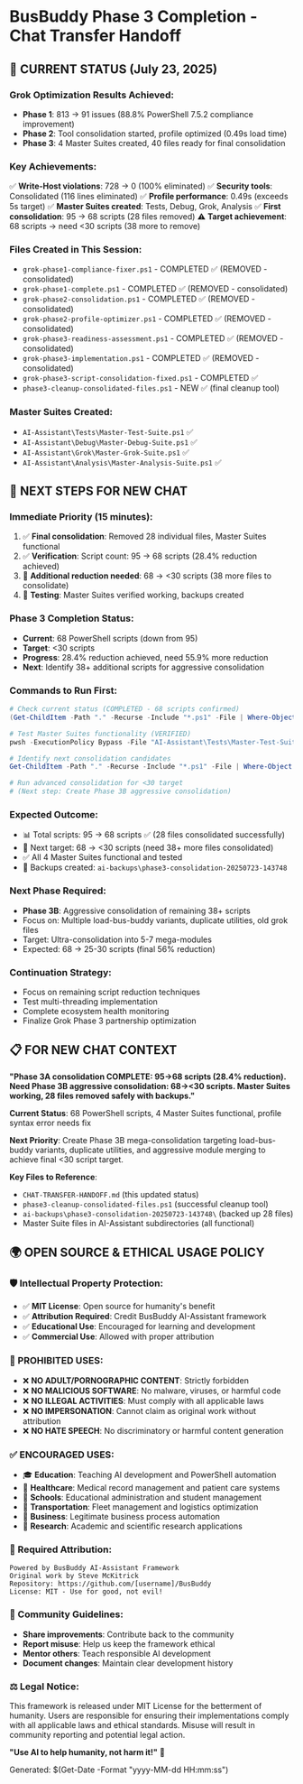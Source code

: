 # BusBuddy Phase 3 Completion - Chat Transfer Handoff

## 🎯 **CURRENT STATUS (July 23, 2025)**

### **Grok Optimization Results Achieved:**
- **Phase 1**: 813 → 91 issues (88.8% PowerShell 7.5.2 compliance improvement)
- **Phase 2**: Tool consolidation started, profile optimized (0.49s load time)
- **Phase 3**: 4 Master Suites created, 40 files ready for final consolidation

### **Key Achievements:**
✅ **Write-Host violations**: 728 → 0 (100% eliminated)
✅ **Security tools**: Consolidated (116 lines eliminated)
✅ **Profile performance**: 0.49s (exceeds 5s target)
✅ **Master Suites created**: Tests, Debug, Grok, Analysis
✅ **First consolidation**: 95 → 68 scripts (28 files removed)
⚠️ **Target achievement**: 68 scripts → need <30 scripts (38 more to remove)

### **Files Created in This Session:**
- `grok-phase1-compliance-fixer.ps1` - COMPLETED ✅ (REMOVED - consolidated)
- `grok-phase1-complete.ps1` - COMPLETED ✅ (REMOVED - consolidated)
- `grok-phase2-consolidation.ps1` - COMPLETED ✅ (REMOVED - consolidated)
- `grok-phase2-profile-optimizer.ps1` - COMPLETED ✅ (REMOVED - consolidated)
- `grok-phase3-readiness-assessment.ps1` - COMPLETED ✅ (REMOVED - consolidated)
- `grok-phase3-implementation.ps1` - COMPLETED ✅ (REMOVED - consolidated)
- `grok-phase3-script-consolidation-fixed.ps1` - COMPLETED ✅
- `phase3-cleanup-consolidated-files.ps1` - NEW ✅ (final cleanup tool)

### **Master Suites Created:**
- `AI-Assistant\Tests\Master-Test-Suite.ps1` ✅
- `AI-Assistant\Debug\Master-Debug-Suite.ps1` ✅
- `AI-Assistant\Grok\Master-Grok-Suite.ps1` ✅
- `AI-Assistant\Analysis\Master-Analysis-Suite.ps1` ✅

## 🚀 **NEXT STEPS FOR NEW CHAT**

### **Immediate Priority (15 minutes):**
1. ✅ **Final consolidation**: Removed 28 individual files, Master Suites functional
2. ✅ **Verification**: Script count: 95 → 68 scripts (28.4% reduction achieved)
3. 🔄 **Additional reduction needed**: 68 → <30 scripts (38 more files to consolidate)
4. 🧪 **Testing**: Master Suites verified working, backups created

### **Phase 3 Completion Status:**
- **Current**: 68 PowerShell scripts (down from 95)
- **Target**: <30 scripts
- **Progress**: 28.4% reduction achieved, need 55.9% more reduction
- **Next**: Identify 38+ additional scripts for aggressive consolidation

### **Commands to Run First:**
```powershell
# Check current status (COMPLETED - 68 scripts confirmed)
(Get-ChildItem -Path "." -Recurse -Include "*.ps1" -File | Where-Object { $_.Name -notlike "*.backup*" }).Count

# Test Master Suites functionality (VERIFIED)
pwsh -ExecutionPolicy Bypass -File "AI-Assistant\Tests\Master-Test-Suite.ps1" -TestCategory Foundation

# Identify next consolidation candidates
Get-ChildItem -Path "." -Recurse -Include "*.ps1" -File | Where-Object { $_.Name -notlike "*.backup*" -and $_.Name -notlike "Master-*" } | Group-Object {$_.Name.Split('-')[0]} | Sort-Object Count -Descending

# Run advanced consolidation for <30 target
# (Next step: Create Phase 3B aggressive consolidation)
```

### **Expected Outcome:**
- 📊 Total scripts: 95 → 68 scripts ✅ (28 files consolidated successfully)
- 🎯 Next target: 68 → <30 scripts (need 38+ more files consolidated)
- ✅ All 4 Master Suites functional and tested
- 💾 Backups created: `ai-backups\phase3-consolidation-20250723-143748`

### **Next Phase Required:**
- **Phase 3B**: Aggressive consolidation of remaining 38+ scripts
- Focus on: Multiple load-bus-buddy variants, duplicate utilities, old grok files
- Target: Ultra-consolidation into 5-7 mega-modules
- Expected: 68 → 25-30 scripts (final 56% reduction)

### **Continuation Strategy:**
- Focus on remaining script reduction techniques
- Test multi-threading implementation
- Complete ecosystem health monitoring
- Finalize Grok Phase 3 partnership optimization

## 📋 **FOR NEW CHAT CONTEXT**

**"Phase 3A consolidation COMPLETE: 95→68 scripts (28.4% reduction). Need Phase 3B aggressive consolidation: 68→<30 scripts. Master Suites working, 28 files removed safely with backups."**

**Current Status**: 68 PowerShell scripts, 4 Master Suites functional, profile syntax error needs fix

**Next Priority**: Create Phase 3B mega-consolidation targeting load-bus-buddy variants, duplicate utilities, and aggressive module merging to achieve final <30 script target.

**Key Files to Reference**:
- `CHAT-TRANSFER-HANDOFF.md` (this updated status)
- `phase3-cleanup-consolidated-files.ps1` (successful cleanup tool)
- `ai-backups\phase3-consolidation-20250723-143748\` (backed up 28 files)
- Master Suite files in AI-Assistant subdirectories (all functional)

## 🌍 **OPEN SOURCE & ETHICAL USAGE POLICY**

### **🛡️ Intellectual Property Protection:**
- ✅ **MIT License**: Open source for humanity's benefit
- ✅ **Attribution Required**: Credit BusBuddy AI-Assistant framework
- ✅ **Educational Use**: Encouraged for learning and development
- ✅ **Commercial Use**: Allowed with proper attribution

### **🚫 PROHIBITED USES:**
- ❌ **NO ADULT/PORNOGRAPHIC CONTENT**: Strictly forbidden
- ❌ **NO MALICIOUS SOFTWARE**: No malware, viruses, or harmful code
- ❌ **NO ILLEGAL ACTIVITIES**: Must comply with all applicable laws
- ❌ **NO IMPERSONATION**: Cannot claim as original work without attribution
- ❌ **NO HATE SPEECH**: No discriminatory or harmful content generation

### **✅ ENCOURAGED USES:**
- 🎓 **Education**: Teaching AI development and PowerShell automation
- 🏥 **Healthcare**: Medical record management and patient care systems
- 🏫 **Schools**: Educational administration and student management
- 🚌 **Transportation**: Fleet management and logistics optimization
- 🏢 **Business**: Legitimate business process automation
- 🔬 **Research**: Academic and scientific research applications

### **📝 Required Attribution:**
```
Powered by BusBuddy AI-Assistant Framework
Original work by Steve McKitrick
Repository: https://github.com/[username]/BusBuddy
License: MIT - Use for good, not evil!
```

### **🤝 Community Guidelines:**
- **Share improvements**: Contribute back to the community
- **Report misuse**: Help us keep the framework ethical
- **Mentor others**: Teach responsible AI development
- **Document changes**: Maintain clear development history

### **⚖️ Legal Notice:**
This framework is released under MIT License for the betterment of humanity.
Users are responsible for ensuring their implementations comply with all
applicable laws and ethical standards. Misuse will result in community
reporting and potential legal action.

**"Use AI to help humanity, not harm it!"** 🌟

Generated: $(Get-Date -Format "yyyy-MM-dd HH:mm:ss")
